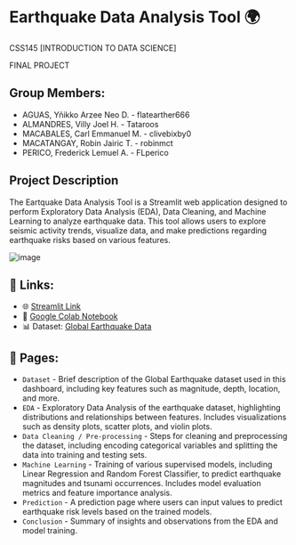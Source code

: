 # Earthquake Data Analysis Tool 🌍
CSS145 [INTRODUCTION TO DATA SCIENCE]

FINAL PROJECT

## Group Members:

* AGUAS, Yñikko Arzee Neo D. - flatearther666
* ALMANDRES, Villy Joel H. - Tataroos
* MACABALES, Carl Emmanuel M. - clivebixby0
* MACATANGAY, Robin Jairic T. - robinmct
* PERICO, Frederick Lemuel A. - FLperico
  
## Project Description
The Eartquake Data Analysis Tool is a Streamlit web application designed to perform Exploratory Data Analysis (EDA), Data Cleaning, and Machine Learning to analyze earthquake data. This tool allows users to explore seismic activity trends, visualize data, and make predictions regarding earthquake risks based on various features.

![image](https://github.com/user-attachments/assets/eca7d3ed-9a05-473d-8091-ac1d63f90245)

## 🔗 Links:

* 🌐 [Streamlit Link](https://earfquake-atjsxhtyuvwrcjwyfbjyx2.streamlit.app)
* 📗 [Google Colab Notebook](https://colab.research.google.com/drive/1fqo1CAWVw0KW-BDNPa6OpRO5MfBTDSc7?usp=sharing)
* 📊 Dataset: [Global Earthquake Data](https://www.kaggle.com/datasets/shreyasur965/recent-earthquakes)

## 📖 Pages:
* `Dataset` - Brief description of the Global Earthquake dataset used in this dashboard, including key features such as magnitude, depth, location, and more.
* `EDA` - Exploratory Data Analysis of the earthquake dataset, highlighting distributions and relationships between features. Includes visualizations such as density plots, scatter plots, and violin plots.
* `Data Cleaning / Pre-processing` - Steps for cleaning and preprocessing the dataset, including encoding categorical variables and splitting the data into training and testing sets.
* `Machine Learning` - Training of various supervised models, including Linear Regression and Random Forest Classifier, to predict earthquake magnitudes and tsunami occurrences. Includes model evaluation metrics and feature importance analysis.
* `Prediction` - A prediction page where users can input values to predict earthquake risk levels based on the trained models.
* `Conclusion` - Summary of insights and observations from the EDA and model training.
